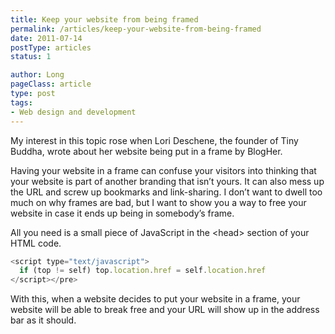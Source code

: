 ```yaml
---
title: Keep your website from being framed
permalink: /articles/keep-your-website-from-being-framed
date: 2011-07-14
postType: articles
status: 1

author: Long
pageClass: article
type: post
tags:
- Web design and development
---
```


My interest in this topic rose when Lori Deschene, the founder of Tiny Buddha, wrote about her website being put in a frame by BlogHer.

Having your website in a frame can confuse your visitors into thinking that your website is part of another branding that isn’t yours. It can also mess up the URL and screw up bookmarks and link-sharing. I don’t want to dwell too much on why frames are bad, but I want to show you a way to free your website in case it ends up being in somebody’s frame.

All you need is a small piece of JavaScript in the &lt;head&gt; section of your HTML code.

```javascript
<script type="text/javascript">
  if (top != self) top.location.href = self.location.href
</script></pre>
```

With this, when a website decides to put your website in a frame, your website will be able to break free and your URL will show up in the address bar as it should.
